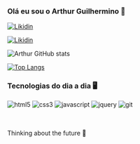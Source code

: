 
### Olá eu sou o Arthur Guilhermino 👋

[![Likidin](https://img.shields.io/badge/LinkedIn-0077B5?style=for-the-badge&logo=linkedin&logoColor=white)](https://www.linkedin.com/in/arthur-guilhermino-5a465825b/)

[![Likidin](https://img.shields.io/badge/Instagram-E4405F?style=for-the-badge&logo=instagram&logoColor=white)](https://www.instagram.com/arthur.orig/)

![Arthur GitHub stats](https://github-readme-stats.vercel.app/api?username=ArthurGuilhermino&show_icons=true&theme=dracula)

[![Top Langs](https://github-readme-stats.vercel.app/api/top-langs/?username=arthurguilhermino&layout=compact)](https://github.com/arthurguilhermino/github-readme-stats)

### Tecnologias do dia a dia 🖥️

<div>
<img align="center" alt="html5" src="https://img.shields.io/badge/HTML5-E34F26?style=for-the-badge&logo=html5&logoColor=white">
<img align="center" alt="css3" src="https://img.shields.io/badge/CSS3-1572B6?style=for-the-badge&logo=css3&logoColor=white">
<img align="center" alt="javascript" src="https://img.shields.io/badge/JavaScript-F7DF1E?style=for-the-badge&logo=javascript&logoColor=black">
<img align="center" alt="jquery" src="https://img.shields.io/badge/jQuery-0769AD?style=for-the-badge&logo=jquery&logoColor=white">
<img align="center" alt="git" src="https://img.shields.io/badge/GIT-E44C30?style=for-the-badge&logo=git&logoColor=white">

</div>

<br/>
<br/>

Thinking about the future 🤔
